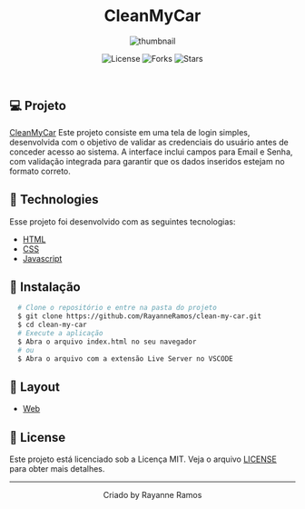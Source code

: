 <h1 align='center'>CleanMyCar</h1>

<p align='center'>
  <img src='https://github.com/user-attachments/assets/9161dad1-0121-4a41-99de-9ddb99de98ad' alt='thumbnail' />
</p>

<p  align='center'>
  <img src='https://img.shields.io/badge/license-MIT-%23835afd' alt='License' />
  <img src='https://img.shields.io/badge/forks-MIT-%23835afd' alt='Forks' />
  <img src='https://img.shields.io/badge/stars-MIT-%23835afd' alt='Stars' />
</p>

<br>

## 💻 Projeto

[CleanMyCar](https://clean-my-car-five.vercel.app/) Este projeto consiste em uma tela de login simples, desenvolvida com o objetivo de validar as credenciais do usuário antes de conceder acesso ao sistema. A interface inclui campos para Email e Senha, com validação integrada para garantir que os dados inseridos estejam no formato correto.

## 🧪 Technologies

Esse projeto foi desenvolvido com as seguintes tecnologias:

- [HTML](https://developer.mozilla.org/pt-BR/docs/Web/HTML)
- [CSS](https://developer.mozilla.org/pt-BR/docs/Web/CSS)
- [Javascript](https://developer.mozilla.org/pt-BR/docs/Web/JavaScript)

## 🚀 Instalação

```bash
  # Clone o repositório e entre na pasta do projeto
  $ git clone https://github.com/RayanneRamos/clean-my-car.git
  $ cd clean-my-car
  # Execute a aplicação
  $ Abra o arquivo index.html no seu navegador
  # ou
  $ Abra o arquivo com a extensão Live Server no VSCODE
```

## 🔖 Layout

- [Web](https://www.figma.com/design/89YvGlb9zLDOdKBxN1mBp6/forms?node-id=1-4&t=v5uRU9cYW5Yxg4e7-1)

## 📝 License

Este projeto está licenciado sob a Licença MIT. Veja o arquivo [LICENSE](LICENSE) para obter mais detalhes.

---

<p align='center'>Criado by Rayanne Ramos</p>
